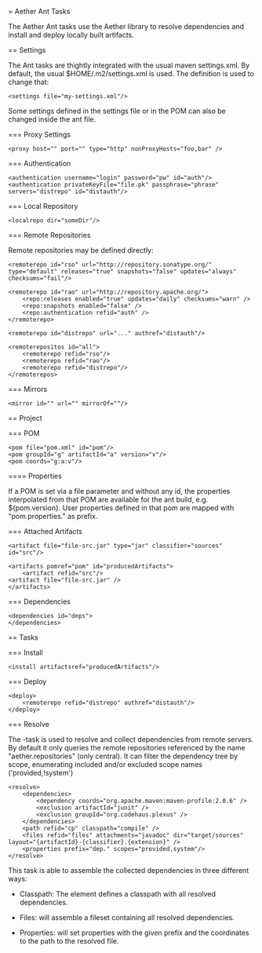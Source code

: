 = Aether Ant Tasks

The Aether Ant tasks use the Aether library to resolve dependencies and install and deploy locally built artifacts.

== Settings

The Ant tasks are thightly integrated with the usual maven settings.xml. By default, the usual $HOME/.m2/settings.xml is used. The <settings/> definition is used to change that:

    <settings file="my-settings.xml"/>

Some settings defined in the settings file or in the POM can also be changed inside the ant file.

=== Proxy Settings

    <proxy host="" port="" type="http" nonProxyHosts="foo,bar" />

=== Authentication

    <authentication username="login" password="pw" id="auth"/>
    <authentication privateKeyFile="file.pk" passphrase="phrase" servers="distrepo" id="distauth"/>

=== Local Repository

    <localrepo dir="someDir"/>

=== Remote Repositories

Remote repositories may be defined directly:

    <remoterepo id="rso" url="http://repository.sonatype.org/" type="default" releases="true" snapshots="false" updates="always" checksums="fail"/>

    <remoterepo id="rao" url="http://repository.apache.org/">
        <repo:releases enabled="true" updates="daily" checksums="warn" />
        <repo:snapshots enabled="false" />
        <repo:authentication refid="auth" />
    </remoterepo>

    <remoterepo id="distrepo" url="..." authref="distauth"/>

    <remoterepositos id="all">
        <remoterepo refid="rso"/>
        <remoterepo refid="rao"/>
        <remoterepo refid="distrepo"/>
    </remoterepos>

=== Mirrors

    <mirror id="" url="" mirrorOf=""/>

== Project

=== POM

    <pom file="pom.xml" id="pom"/>
    <pom groupId="g" artifactId="a" version="v"/>
    <pom coords="g:a:v"/>

==== Properties

If a POM is set via a file parameter and without any id, the properties interpolated from that POM are available for the ant build, e.g. ${pom.version}. User properties defined in that pom are mapped with "pom.properties." as prefix.

=== Attached Artifacts

    <artifact file="file-src.jar" type="jar" classifier="sources" id="src"/>

    <artifacts pomref="pom" id="producedArtifacts">
        <artifact refid="src"/>
	<artifact file="file-src.jar" />
    </artifacts>

=== Dependencies

    <dependencies id="deps">
    </dependencies>

== Tasks

=== Install

    <install artifactsref="producedArtifacts"/>

=== Deploy

    <deploy>
        <remoterepo refid="distrepo" authref="distauth"/>
    </deploy>

=== Resolve

The <resolve>-task is used to resolve and collect dependencies from remote servers. By default it only queries the remote repositories referenced by the name "aether.repositories" (only central).
It can filter the dependency tree by scope, enumerating included and/or excluded scope names ('provided,!system')

    <resolve>
        <dependencies>
            <dependency coords="org.apache.maven:maven-profile:2.0.6" />
            <exclusion artifactId="junit" />
            <exclusion groupId="org.codehaus.plexus" />
        </dependencies>
        <path refid="cp" classpath="compile" />
        <files refid="files" attachments="javadoc" dir="target/sources" layout="{artifactId}-{classifier}.{extension}" />
        <properties prefix="dep." scopes="provided,system"/>
    </resolve>

This task is able to assemble the collected dependencies in three different ways:

* Classpath: The <path> element defines a classpath with all resolved dependencies.
* Files: <files> will assemble a fileset containing all resolved dependencies.
* Properties: <properties> will set properties with the given prefix and the coordinates to the path to the resolved file.

    <resolve>
        <dependencies pomRef="pom"/>
        <remoterepositories refid="all"/>
        <path refid="cp" classpath="compile" />
    </resolve>

